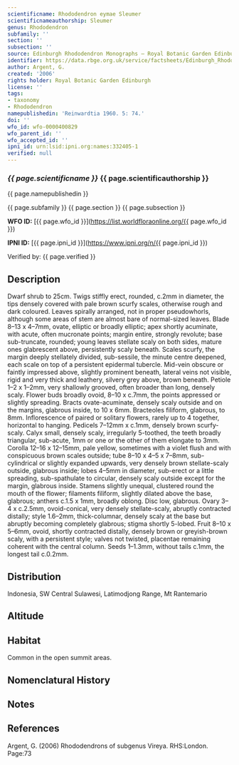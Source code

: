 ```yaml
---
scientificname: Rhododendron eymae Sleumer
scientificnameauthorship: Sleumer
genus: Rhododendron
subfamily: ''
section: ''
subsection: ''
source: Edinburgh Rhododendron Monographs – Royal Botanic Garden Edinburgh
identifier: https://data.rbge.org.uk/service/factsheets/Edinburgh_Rhododendron_Monographs.xhtml
author: Argent, G.
created: '2006'
rights holder: Royal Botanic Garden Edinburgh
license: ''
tags:
- taxonomy
- Rhododendron
namepublishedin: 'Reinwardtia 1960. 5: 74.'
doi: ''
wfo_id: wfo-0000400829
wfo_parent_id: ''
wfo_accepted_id: ''
ipni_id: urn:lsid:ipni.org:names:332405-1
verified: null
---
```

### _{{ page.scientificname }}_ {{ page.scientificauthorship }}
 {{ page.namepublishedin }}

{{ page.subfamily }} {{ page.section }} {{ page.subsection }}

**WFO ID:** [{{ page.wfo_id }}](https://list.worldfloraonline.org/{{ page.wfo_id }})

**IPNI ID:** [{{ page.ipni_id }}](https://www.ipni.org/n/{{ page.ipni_id }})

Verified by: {{ page.verified }}



## Description
Dwarf shrub to 25cm. Twigs stiffly erect, rounded, c.2mm in diameter, the tips densely covered with pale brown scurfy scales, otherwise rough and dark coloured. Leaves spirally arranged, not in proper pseudowhorls, although some areas of stem are almost bare of normal-sized leaves. Blade 8–13 x 4–7mm, ovate, elliptic or broadly elliptic; apex shortly acuminate, with acute, often mucronate points; margin entire, strongly revolute; base sub-truncate, rounded; young leaves stellate scaly on both sides, mature ones glabrescent above, persistently scaly beneath. Scales scurfy, the margin deeply stellately divided, sub-sessile, the minute centre deepened, each scale on top of a persistent epidermal tubercle. Mid-vein obscure or faintly impressed above, slightly prominent beneath, lateral veins not visible, rigid and very thick and leathery, silvery grey above, brown beneath. Petiole 1–2 x 1–2mm, very shallowly grooved, often broader than long, densely scaly. Flower buds broadly ovoid, 8–10 x c.7mm, the points appressed or slightly spreading. Bracts ovate-acuminate, densely scaly outside and on the margins, glabrous inside, to 10 x 6mm. Bracteoles filiform, glabrous, to 8mm. Inflorescence of paired or solitary flowers, rarely up to 4 together, horizontal to hanging. Pedicels 7–12mm x c.1mm, densely brown scurfy-scaly. Calyx small, densely scaly, irregularly 5-toothed, the teeth broadly triangular, sub-acute, 1mm or one or the other of them elongate to 3mm. Corolla 12–16 x 12–15mm, pale yellow, sometimes with a violet flush and with conspicuous brown scales outside; tube 8–10 x 4–5 x 7–8mm, sub-cylindrical or slightly expanded upwards, very densely brown stellate-scaly outside, glabrous inside; lobes 4–5mm in diameter, sub-erect or a little spreading, sub-spathulate to circular, densely scaly outside except for the margin, glabrous inside. Stamens slightly unequal, clustered round the mouth of the flower; filaments filiform, slightly dilated above the base, glabrous; anthers c.1.5 x 1mm, broadly oblong. Disc low, glabrous. Ovary 3–4 x c.2.5mm, ovoid-conical, very densely stellate-scaly, abruptly contracted distally; style 1.6–2mm, thick-columnar, densely scaly at the base but abruptly becoming completely glabrous; stigma shortly 5-lobed. Fruit 8–10 x 5–6mm, ovoid, shortly contracted distally, densely brown or greyish-brown scaly, with a persistent style; valves not twisted, placentae remaining coherent with the central column. Seeds 1–1.3mm, without tails c.1mm, the longest tail c.0.2mm.

## Distribution
Indonesia, SW Central Sulawesi, Latimodjong Range, Mt Rantemario

## Altitude


## Habitat
Common in the open summit areas.

## Nomenclatural History

                       
## Notes


## References

Argent, G. (2006) Rhododendrons of subgenus Vireya. RHS:London. Page:73
